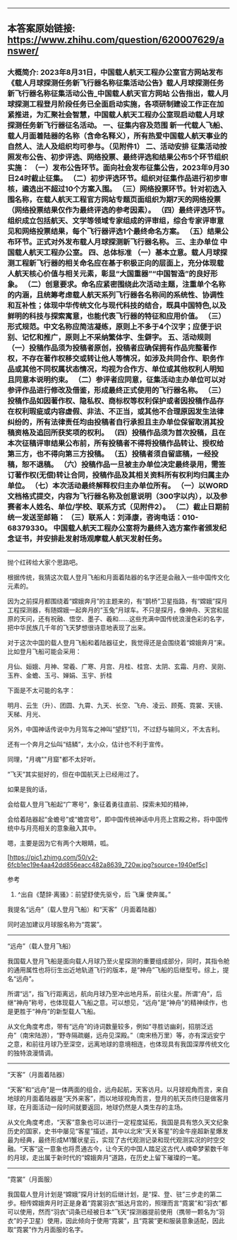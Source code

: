 ----------------------------------------
## 本答案原始链接: https://www.zhihu.com/question/620007629/answer/
### 大概简介: 2023年8月31日，中国载人航天工程办公室官方网站发布《载人月球探测任务新飞行器名称征集活动公告》载人月球探测任务新飞行器名称征集活动公告_中国载人航天官方网站 公告指出，载人月球探测工程登月阶段任务已全面启动实施，各项研制建设工作正在加紧推进，为汇聚社会智慧，中国载人航天工程办公室现启动载人月球探测任务新飞行器征名活动。 一、征集内容及范围 新一代载人飞船、载人月面着陆器的名称（含命名释义），所有热爱中国载人航天事业的自然人、法人及组织均可参与。（见附件1） 二、活动安排 征集活动按照发布公告、初步评选、网络投票、最终评选和结果公布5个环节组织实施： （一）发布公告环节。面向社会发布征集公告，2023年9月30日24时截止征集。 （二）初步评选环节。组织对征集作品进行初步审核，遴选出不超过10个方案入围。 （三）网络投票环节。针对初选入围名称，在载人航天工程官方网站专题页面组织为期7天的网络投票（网络投票结果仅作为最终评选的参考因素）。 （四）最终评选环节。组织成立包括航天、文学等领域专家组成的评审组，综合专家评审意见和网络投票结果，每个飞行器评选1个最终命名方案。 （五）结果公布环节。正式对外发布载人月球探测新飞行器名称。 三、主办单位 中国载人航天工程办公室。 四、总体标准 （一）基本立意。载人月球探测工程新飞行器的相关命名应在基于积极正向的层面上，充分体现载人航天核心价值与相关元素，彰显“大国重器”“中国智造”的良好形象。 （二）创意要求。命名应紧密围绕此次活动主题，注重单个名称的内涵，且统筹考虑载人航天系列飞行器各名称间的系统性、协调性和互补性；体现中华传统文化与现代科技的结合，既具中国特色,以及鲜明的科技与探索寓意，也能代表飞行器的特征和应用价值。 （三）形式规范。中文名称应简洁凝练，原则上不多于4个汉字；应便于识别、记忆和推广，原则上不采纳繁体字、生僻字。 五、活动规则 （一）投稿作品须为投稿者原创，投稿者应确保拥有作品完整著作权，不存在著作权移交或转让他人等情况，如涉及共同合作、职务作品或其他不同权属状态情况，均视为合作方、单位或其他权利人明知且同意本说明约束。 （二）参评者应同意，征集活动主办单位可以对参评作品进行修改及借鉴，形成最终正式使用的飞行器名称。 （三）投稿作品如因著作权、隐私权、商标权等权利保护或者因投稿作品存在权利瑕疵或内容虚假、非法、不正当，或其他不合理原因发生法律纠纷的，所有法律责任均由投稿者自行承担且主办单位保留取消其投稿资格及追回所获奖项的权利。 （四）投稿作品须为首次投稿，且在本次征稿评审结果公布前，所有投稿者不得将投稿作品转让、授权给第三方，也不得向第三方投稿。 （五）投稿者须自留底稿，一经投稿，恕不退稿。 （六）投稿作品一旦被主办单位决定最终录用，需签订著作权(无偿)转让合同，投稿作品及其相关资料所有权利均归属主办单位。 （七）本次活动最终解释权归主办单位所有。 （一）以WORD文档格式提交，内容为飞行器名称及创意说明（300字以内），以及参赛者本人姓名、单位/学校、联系方式（见附件2）。 （二）截止日期前统一发送至邮箱： （三）联系人：刘泽康，咨询电话：010-68379330。 中国载人航天工程办公室将为最终入选方案作者颁发纪念证书，并安排赴发射场观摩载人航天发射任务。
----------------------------------------
抛个红砖给大家个思路吧。

根据传统，我猜这次载人登月飞船和月面着陆器的名字还是会融入一些中国传文化元素的。

因为之前探月都围绕着“嫦娥奔月”的主题来的，有“鹊桥”卫星指路，有“嫦娥”探月工程探测器，有随嫦娥一起奔月的“玉兔”月球车。不只是探月，像神舟、天宫和屈原的天问，还有祝融、悟空、墨子、羲和......这些充满中国传统浪漫色彩的名字，把中华民族几千年的飞天梦想很诗意地表现了出来。

对于这次中国的载人登月飞船和着陆器征史，我觉得还是会围绕着“嫦娥奔月”来。比如登月飞船可能会采用：

月仙、姮娥、月神、常羲、广寒、月宫、月桂、桂宫、太阴、玄霜、月府、吴刚、玉杵、金蟾、玉弓、婵娟、玉宇、折桂

下面是不太可能的名字：

明月、云生（升）、团圆、九霄、九天、长空、飞舟、凌云、顾菟、霓裳、天镜、天梯、月光、




另外，中国神话传说中为月驾车之神叫“望舒”[1]，不过舒与输同义，不太吉利。

还有一个奔月之仙叫“结鳞”，太小众，估计也不利于宣传。

同理，"月魂""月窟"都不太好听。

“飞天”其实挺好的，但在中国航天上已经用过了。




如果是我的话，

会给载人登月飞船起“广寒号”，象征着勇往直前、探索未知的精神，

会给着陆器起“金蟾号”或“蟾宫号”，即中国传统神话中月亮上宫殿之称，将中国传统中与月亮相关的意象融入其中。

嗯，主要是因为它有两个大眼睛，呱。

[https://pic1.zhimg.com/50/v2-6fcb1ec19e4aa42dd856eacc482a8639_720w.jpg?source=1940ef5c]




参考

 1. ^出自《楚辞·离骚》：前望舒使先驱兮，后 飞廉 使奔属。”

我提名“远舟”（载人登月飞船）和“天客”（月面着陆器）

同时追加建议月球服名称为“霓裳”。

----------------------------------------

“远舟”（载人登月飞船）

我国载人登月飞船是面向载人月球乃至火星探测的重要组成部分，同时，其指令舱的通用属性也将衍生出近地轨道飞行的版本，是“神舟”飞船的后继型号。综上，提名“远舟”。

所谓“远”，指飞行距离远，航向月球乃至冲出地月系，前往火星。所谓“舟”，后继“神舟”称号，也体现载人飞船之意。可以想见，“远舟”是“神舟”的精神续作，也是更胜于“神舟”的新型载人飞船。

从文化角度考虑，带有“远舟”的诗词数量较多，例如“寻胜访幽刹，招朋泛远舟”（南宋陆游），“野寺隔疏樾，远舟见深殿。”（南宋杨万里）等，亦有深远安宁之意，和前往月球乃至深空，远离地球的意境相连，也体现具有我国深厚传统文化的独特浪漫情调。

----------------------------------------

“天客”（月面着陆器）

“天客”和“远舟”是一体两面的组合，远舟起航，天客访月。以月球视角而言，来自地球的月面着陆器是“天外来客”，而以地球视角而言，登月的航天员终归是做客月球，在月面活动一段时间就要返回，地球仍然是人类生存的主场。

从文化角度考虑，“天客”意象也可以进行一定程度延拓，我国是具有悠久天文纪象历史的国家，史书中屡见“客星”描述，其中以北宋“天关客星”的金牛座超新星爆发最为经典，最终形成M1蟹状星云，实现了古代观测记录和现代观测实况的时空交融。“天客”这一意象也将贯通古今，让今天的中国人踏足这古代人魂牵梦萦数千年的月球，走出属于新时代的“嫦娥奔月”道路，在历史上留下璀璨的一笔。

----------------------------------------

“霓裳”（月面服）

我国载人登月计划是“嫦娥”探月计划的后继计划，是“探、登、驻”三步走的第二步。相传嫦娥奔月时正是身着“霓裳羽衣”抵达月宫的，照理而言“霓裳”和“羽衣”都可以使用，然而“羽衣”词条已经被日本“飞天”探测器提前使用（携带一颗名为“羽衣”的子卫星）使用，因此倾向于使用“霓裳”，且“霓裳”更和服装意象适配，因此取“霓裳”作为月面服的名字。